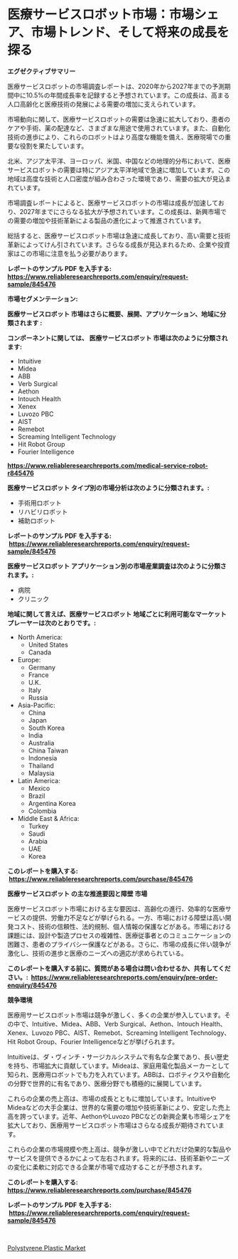 <p><h1>医療サービスロボット市場：市場シェア、市場トレンド、そして将来の成長を探る</h1></p><p><strong>エグゼクティブサマリー</strong></p>
<p><p>医療サービスロボットの市場調査レポートは、2020年から2027年までの予測期間中に10.5%の年間成長率を記録すると予想されています。この成長は、高まる人口高齢化と医療技術の発展による需要の増加に支えられています。</p><p>市場動向に関して、医療サービスロボットの需要は急速に拡大しており、患者のケアや手術、薬の配達など、さまざまな用途で使用されています。また、自動化技術の進歩により、これらのロボットはより高度な機能を備え、医療現場での重要な役割を果たしています。</p><p>北米、アジア太平洋、ヨーロッパ、米国、中国などの地理的分布において、医療サービスロボットの需要は特にアジア太平洋地域で急速に増加しています。この地域は高度な技術と人口密度が組み合わさった環境であり、需要の拡大が見込まれています。</p><p>市場調査レポートによると、医療サービスロボットの市場は成長が加速しており、2027年までにさらなる拡大が予想されています。この成長は、新興市場での需要の増加や技術革新による製品の進化によって推進されています。</p><p>総括すると、医療サービスロボット市場は急速に成長しており、高い需要と技術革新によってけん引されています。さらなる成長が見込まれるため、企業や投資家はこの市場に注意を払う必要があります。</p></p>
<p><strong>レポートのサンプル PDF を入手する: <a href="https://www.reliableresearchreports.com/enquiry/request-sample/845476">https://www.reliableresearchreports.com/enquiry/request-sample/845476</a></strong></p>
<p><strong>市場セグメンテーション:</strong></p>
<p><strong> 医療サービスロボット 市場はさらに概要、展開、アプリケーション、地域に分類されます :</strong></p>
<p><strong>コンポーネントに関しては、 医療サービスロボット 市場は次のように分類されます: &nbsp;</strong></p>
<p><ul><li>Intuitive</li><li>Midea</li><li>ABB</li><li>Verb Surgical</li><li>Aethon</li><li>Intouch Health</li><li>Xenex</li><li>Luvozo PBC</li><li>AIST</li><li>Remebot</li><li>Screaming Intelligent Technology</li><li>Hit Robot Group</li><li>Fourier Intelligence</li></ul></p>
<p><strong><a href="https://www.reliableresearchreports.com/medical-service-robot-r845476">https://www.reliableresearchreports.com/medical-service-robot-r845476</a></strong></p>
<p><strong> 医療サービスロボット タイプ別の市場分析は次のように分類されます。:</strong></p>
<p><ul><li>手術用ロボット</li><li>リハビリロボット</li><li>補助ロボット</li></ul></p>
<p><strong>レポートのサンプル PDF を入手する: &nbsp;<a href="https://www.reliableresearchreports.com/enquiry/request-sample/845476">https://www.reliableresearchreports.com/enquiry/request-sample/845476</a></strong></p>
<p><strong> 医療サービスロボット アプリケーション別の市場産業調査は次のように分類されます。:</strong></p>
<p><ul><li>病院</li><li>クリニック</li></ul></p>
<p><strong>地域に関して言えば、医療サービスロボット 地域ごとに利用可能なマーケットプレーヤーは次のとおりです。:</strong></p>
<p><ul>
    <li>
        North America:
        <ul>
            <li>United States</li>
            <li>Canada</li>
        </ul>
    </li>
    <li>
        Europe:
        <ul>
            <li>Germany</li>
            <li>France</li>
            <li>U.K.</li>
            <li>Italy</li>
            <li>Russia</li>
        </ul>
    </li>
    <li>
        Asia-Pacific:
        <ul>
            <li>China</li>
            <li>Japan</li>
            <li>South Korea</li>
            <li>India</li>
            <li>Australia</li>
            <li>China Taiwan</li>
            <li>Indonesia</li>
            <li>Thailand</li>
            <li>Malaysia</li>
        </ul>
    </li>
    <li>
        Latin America:
        <ul>
            <li>Mexico</li>
            <li>Brazil</li>
            <li>Argentina Korea</li>
            <li>Colombia</li>
        </ul>
    </li>
    <li>
        Middle East & Africa:
        <ul>
            <li>Turkey</li>
            <li>Saudi</li>
            <li>Arabia</li>
            <li>UAE</li>
            <li>Korea</li>
        </ul>
    </li>
    </ul></p>
<p><strong>このレポートを購入する: &nbsp;<a href="https://www.reliableresearchreports.com/purchase/845476">https://www.reliableresearchreports.com/purchase/845476</a></strong></p>
<p><strong>医療サービスロボット の主な推進要因と障壁 市場</strong></p>
<p><p>医療サービスロボット市場における主な要因は、高齢化の進行、効率的な医療サービスの提供、労働力不足などが挙げられる。一方、市場における障壁は高い開発コスト、技術の信頼性、法的規制、個人情報の保護などがある。市場における課題には、設計や製造プロセスの複雑性、医療従事者とのコミュニケーションの困難さ、患者のプライバシー保護などがある。さらに、市場の成長に伴い競争が激化し、技術の進歩と医療のニーズへの適応が求められている。</p></p>
<p><strong>このレポートを購入する前に、質問がある場合は問い合わせるか、共有してください。:&nbsp; <a href="https://www.reliableresearchreports.com/enquiry/pre-order-enquiry/845476">https://www.reliableresearchreports.com/enquiry/pre-order-enquiry/845476</a></strong></p>
<p><strong>競争環境</strong></p>
<p><p>医療用サービスロボット市場は競争が激しく、多くの企業が参入しています。その中で、Intuitive、Midea、ABB、Verb Surgical、Aethon、Intouch Health、Xenex、Luvozo PBC、AIST、Remebot、Screaming Intelligent Technology、Hit Robot Group、Fourier Intelligenceなどが挙げられます。</p><p>Intuitiveは、ダ・ヴィンチ・サージカルシステムで有名な企業であり、長い歴史を持ち、市場拡大に貢献しています。Mideaは、家庭用電化製品メーカーとして知られ、医療用ロボットでも力を入れています。ABBは、ロボティクスや自動化の分野で世界的に有名であり、医療分野でも積極的に展開しています。</p><p>これらの企業の売上高は、市場の成長とともに増加しています。IntuitiveやMideaなどの大手企業は、世界的な需要の増加や技術革新により、安定した売上高を誇っています。近年、AethonやLuvozo PBCなどの新興企業も市場シェアを拡大しており、医療用サービスロボット市場はさらなる成長が期待されています。</p><p>これらの企業の市場規模や売上高は、競争が激しい中でどれだけ効果的な製品やサービスを提供できるかによって左右されます。将来的には、技術革新やニーズの変化に柔軟に対応できる企業が市場で成功することが予想されます。</p></p>
<p><strong>このレポートを購入する: &nbsp; <a href="https://www.reliableresearchreports.com/purchase/845476">https://www.reliableresearchreports.com/purchase/845476</a></strong></p>
<p><strong>レポートのサンプル PDF を入手する: &nbsp;<a href="https://www.reliableresearchreports.com/enquiry/request-sample/845476">https://www.reliableresearchreports.com/enquiry/request-sample/845476</a></strong><strong></strong></p>
<p>&nbsp;</p>
<p><p><a href="https://crocus-run-b5a.notion.site/Polystyrene-Plastic-Market-Provides-Detailed-Segmentation-of-this-Market-based-on-Type-Application--43c3b5b7ea74428aa280186173231e87">Polystyrene Plastic Market</a></p></p>
